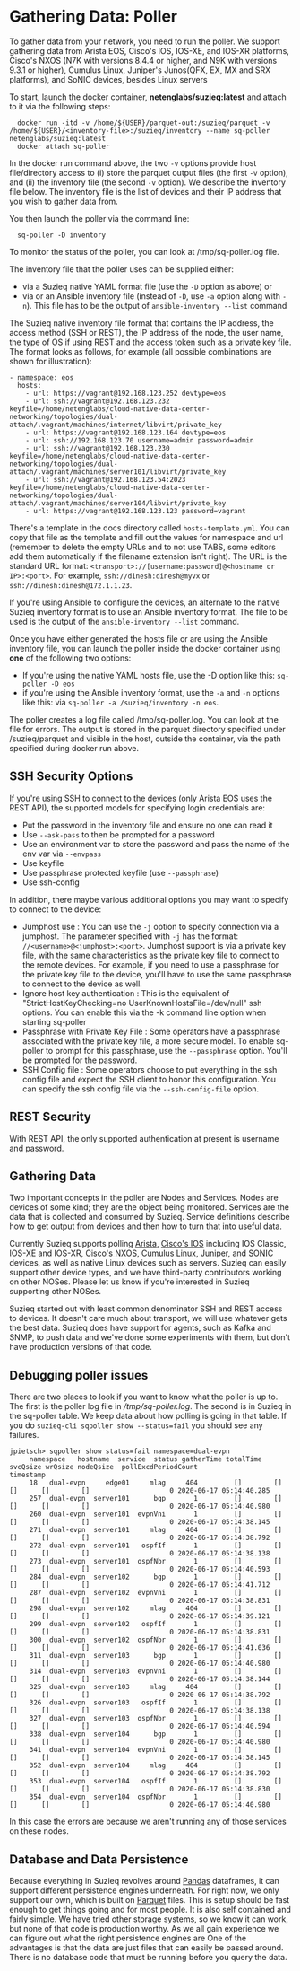 # Gathering Data: Poller

To gather data from your network, you need to run the poller. We support gathering data from Arista EOS, Cisco's IOS, IOS-XE, and IOS-XR platforms, Cisco's NXOS (N7K with versions 8.4.4 or higher, and N9K with versions 9.3.1 or higher), Cumulus Linux, Juniper's Junos(QFX, EX, MX and SRX platforms), and SoNIC devices, besides Linux servers

To start, launch the docker container, **netenglabs/suzieq:latest** and attach to it via the following steps:

```
  docker run -itd -v /home/${USER}/parquet-out:/suzieq/parquet -v /home/${USER}/<inventory-file>:/suzieq/inventory --name sq-poller netenglabs/suzieq:latest
  docker attach sq-poller
```

In the docker run command above, the two `-v` options provide host file/directory access to (i) store the parquet output files (the first `-v` option), and (ii) the inventory file (the second `-v` option). We describe the inventory file below. The inventory file is the list of devices and their IP address that you wish to gather data from.

You then launch the poller via the command line:

```
  sq-poller -D inventory
```

To monitor the status of the poller, you can look at /tmp/sq-poller.log file.

The inventory file that the poller uses can be supplied either:

* via a Suzieq native YAML format file (use the `-D` option as above) or
* via or an Ansible inventory file (instead of `-D`, use `-a` option along with `-n`). This file has to be the output of ```ansible-inventory --list``` command

The Suzieq native inventory file format that contains the IP address, the access method (SSH or REST), the IP address of the node, the user name, the type of OS if using REST and the access token such as a private key file. The format looks as follows, for example (all possible combinations are shown for illustration):
```
- namespace: eos
  hosts:
    - url: https://vagrant@192.168.123.252 devtype=eos
    - url: ssh://vagrant@192.168.123.232  keyfile=/home/netenglabs/cloud-native-data-center-networking/topologies/dual-attach/.vagrant/machines/internet/libvirt/private_key
    - url: https://vagrant@192.168.123.164 devtype=eos
    - url: ssh://192.168.123.70 username=admin password=admin
    - url: ssh://vagrant@192.168.123.230  keyfile=/home/netenglabs/cloud-native-data-center-networking/topologies/dual-attach/.vagrant/machines/server101/libvirt/private_key
    - url: ssh://vagrant@192.168.123.54:2023  keyfile=/home/netenglabs/cloud-native-data-center-networking/topologies/dual-attach/.vagrant/machines/server104/libvirt/private_key
    - url: https://vagrant@192.168.123.123 password=vagrant
```

There's a template in the docs directory called `hosts-template.yml`. You can copy that file as the template and fill out the values for namespace and url (remember to delete the empty URLs and to not use TABS, some editors add them automatically if the filename extension isn't right). The URL is the standard URL format: `<transport>://[username:password]@<hostname or IP>:<port>`. For example, `ssh://dinesh:dinesh@myvx` or `ssh://dinesh:dinesh@172.1.1.23`.

If you're using Ansible to configure the devices, an alternate to the native Suzieq inventory format is to use an Ansible inventory format. The file to be used is the output of the ```ansible-inventory --list``` command.

Once you have either generated the hosts file or are using the Ansible inventory file, you can launch the poller inside the docker container using **one** of the following two options:

* If you're using the native YAML hosts file, use the -D option like this: `sq-poller -D eos`
* if you're using the Ansible inventory format, use the `-a` and `-n` options like this: via `sq-poller -a /suzieq/inventory -n eos`.

The poller creates a log file called /tmp/sq-poller.log. You can look at the file for errors. The output is stored in the parquet directory specified under /suzieq/parquet and visible in the host, outside the container, via the path specified during docker run above.

## <a name='ssh-options'></a>SSH Security Options

If you're using SSH to connect to the devices (only Arista EOS uses the REST API), the supported models for specifying login credentials are:

* Put the password in the inventory file and ensure no one can read it
* Use `--ask-pass` to then be prompted for a password
* Use an environment var to store the password and pass the name of the env var via `--envpass`
* Use keyfile
* Use passphrase protected keyfile  (use `--passphrase`)
* Use ssh-config

In addition, there maybe various additional options you may want to specify to connect to the device:

* Jumphost use
  : You can use the `-j` option to specify connection via a jumphost. The parameter specified with `-j` has the format: ```//<username>@<jumphost>:<port>```. Jumphost support is via a private key file, with the same characteristics as the private key file to connect to the remote devices. For example, if you need to use a passphrase for the private key file to the device, you'll have to use the same passphrase to connect to the device as well.
* Ignore host key authentication
  : This is the equivalent of "StrictHostKeyChecking=no UserKnownHostsFile=/dev/null" ssh options. You can enable this via the -k command line option when starting sq-poller
* Passphrase with Private Key File
  : Some operators have a passphrase associated with the private key file, a more secure model. To enable sq-poller to prompt for this passphrase, use the `--passphrase` option. You'll be prompted for the password.
* SSH Config file
  : Some operators choose to put everything in the ssh config file and expect the SSH client to honor this configuration. You can specify the ssh config file via the  `--ssh-config-file` option.

## <a name='rest-security'></a>REST Security

With REST API, the only supported authentication at present is username and password.

## <a name='gathering-data'></a>Gathering Data
Two important concepts in the poller are Nodes and Services. Nodes are devices of some kind;
they are the object being monitored. Services are the data that is collected and consumed by Suzieq.
Service definitions describe how to get output from devices and then how to turn that into useful data.

Currently Suzieq supports polling [Arista](https://www.arista.com/en/),
[Cisco's IOS](https://www.cisco.com/c/en/us/products/ios-nx-os-software/ios-technologies/index.html) including IOS Classic, IOS-XE and IOS-XR,
[Cisco's NXOS](https://www.cisco.com/c/en/us/products/switches/data-center-switches/index.html),
[Cumulus Linux](https://cumulusnetworks.com/),
[Juniper](https://www.juniper.net),
and [SONIC](https://azure.github.io/SONiC/) devices, as well as native Linux devices such as servers. Suzieq can easily support other device types, and we have third-party contributors working on other NOSes. Please let us know if you're interested in Suzieq supporting other NOSes.

Suzieq started out with least common denominator SSH and REST access to devices.
It doesn't care much about transport, we will use whatever gets the best data.
Suzieq does have support for agents, such as Kafka and SNMP, to push data and we've done some experiments with them, but don't
have production versions of that code.

## Debugging poller issues
There are two places to look if you want to know what the poller is up to. The first is the poller
log file in */tmp/sq-poller.log*. The second is in Suzieq in the sq-poller table. We keep data about how
polling is going in that table. If you do `suzieq-cli sqpoller show --status=fail` you should see any failures.

```
jpietsch> sqpoller show status=fail namespace=dual-evpn
     namespace   hostname  service  status gatherTime totalTime svcQsize wrQsize nodeQsize  pollExcdPeriodCount               timestamp
     18   dual-evpn     edge01     mlag     404         []        []       []      []        []                    0 2020-06-17 05:14:40.285
     257  dual-evpn  server101      bgp       1         []        []       []      []        []                    0 2020-06-17 05:14:40.980
     260  dual-evpn  server101  evpnVni       1         []        []       []      []        []                    0 2020-06-17 05:14:38.145
     271  dual-evpn  server101     mlag     404         []        []       []      []        []                    0 2020-06-17 05:14:38.792
     272  dual-evpn  server101   ospfIf       1         []        []       []      []        []                    0 2020-06-17 05:14:38.138
     273  dual-evpn  server101  ospfNbr       1         []        []       []      []        []                    0 2020-06-17 05:14:40.593
     284  dual-evpn  server102      bgp       1         []        []       []      []        []                    0 2020-06-17 05:14:41.712
     287  dual-evpn  server102  evpnVni       1         []        []       []      []        []                    0 2020-06-17 05:14:38.831
     298  dual-evpn  server102     mlag     404         []        []       []      []        []                    0 2020-06-17 05:14:39.121
     299  dual-evpn  server102   ospfIf       1         []        []       []      []        []                    0 2020-06-17 05:14:38.831
     300  dual-evpn  server102  ospfNbr       1         []        []       []      []        []                    0 2020-06-17 05:14:41.036
     311  dual-evpn  server103      bgp       1         []        []       []      []        []                    0 2020-06-17 05:14:40.980
     314  dual-evpn  server103  evpnVni       1         []        []       []      []        []                    0 2020-06-17 05:14:38.144
     325  dual-evpn  server103     mlag     404         []        []       []      []        []                    0 2020-06-17 05:14:38.792
     326  dual-evpn  server103   ospfIf       1         []        []       []      []        []                    0 2020-06-17 05:14:38.138
     327  dual-evpn  server103  ospfNbr       1         []        []       []      []        []                    0 2020-06-17 05:14:40.594
     338  dual-evpn  server104      bgp       1         []        []       []      []        []                    0 2020-06-17 05:14:40.980
     341  dual-evpn  server104  evpnVni       1         []        []       []      []        []                    0 2020-06-17 05:14:38.145
     352  dual-evpn  server104     mlag     404         []        []       []      []        []                    0 2020-06-17 05:14:38.792
     353  dual-evpn  server104   ospfIf       1         []        []       []      []        []                    0 2020-06-17 05:14:38.830
     354  dual-evpn  server104  ospfNbr       1         []        []       []      []        []                    0 2020-06-17 05:14:40.980
```
In this case the errors are because we aren't running any of those services on these nodes.


## Database and Data Persistence

Because everything in Suzieq revolves around [Pandas](https://pandas.pydata.org/) dataframes, it can support different persistence engines underneath. For right now, we only support our own, which is built on [Parquet](https://parquet.apache.org/) files.
This is setup should be fast enough to get things going and for most people. It is also self contained and fairly simple.
We have tried other storage systems, so we know it can work, but none of that code is production worthy. As we all gain experience we can figure out what the right persistence engines are One of the advantages is that the data are just files that can easily be passed around. There is no database code that must be running before you query the data.
